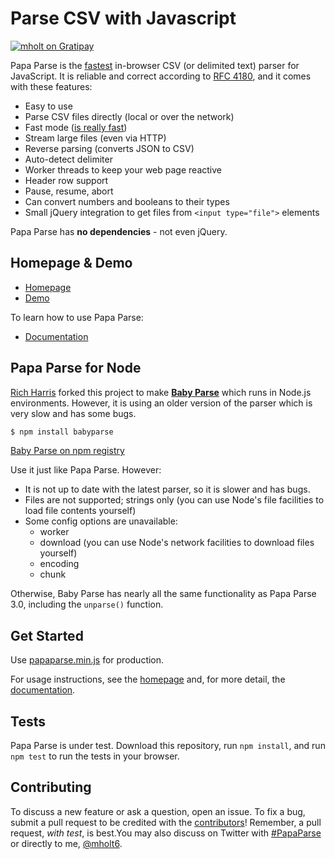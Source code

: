 Parse CSV with Javascript
========================================

[![mholt on Gratipay](http://img.shields.io/badge/tips-accepted-brightgreen.svg?style=flat)](https://www.gratipay.com/mholt/)

Papa Parse is the [fastest](http://jsperf.com/javascript-csv-parsers/4) in-browser CSV (or delimited text) parser for JavaScript. It is reliable and correct according to [RFC 4180](https://tools.ietf.org/html/rfc4180), and it comes with these features:

- Easy to use
- Parse CSV files directly (local or over the network)
- Fast mode ([is really fast](http://jsperf.com/javascript-csv-parsers/3))
- Stream large files (even via HTTP)
- Reverse parsing (converts JSON to CSV)
- Auto-detect delimiter
- Worker threads to keep your web page reactive
- Header row support
- Pause, resume, abort
- Can convert numbers and booleans to their types
- Small jQuery integration to get files from `<input type="file">` elements

Papa Parse has **no dependencies** - not even jQuery.


Homepage & Demo
----------------

- [Homepage](http://papaparse.com)
- [Demo](http://papaparse.com/demo)

To learn how to use Papa Parse:

- [Documentation](http://papaparse.com/docs)


Papa Parse for Node
--------------------

[Rich Harris](https://github.com/Rich-Harris) forked this project to make **[Baby Parse](https://github.com/Rich-Harris/BabyParse)** which runs in Node.js environments. However, it is using an older version of the parser which is very slow and has some bugs.

```bash
$ npm install babyparse
```

[Baby Parse on npm registry](https://www.npmjs.org/package/babyparse)

Use it just like Papa Parse. However:

- It is not up to date with the latest parser, so it is slower and has bugs.
- Files are not supported; strings only (you can use Node's file facilities to load file contents yourself)
- Some config options are unavailable:
	- worker
	- download (you can use Node's network facilities to download files yourself)
	- encoding
	- chunk

Otherwise, Baby Parse has nearly all the same functionality as Papa Parse 3.0, including the `unparse()` function.


Get Started
-----------

Use [papaparse.min.js](https://github.com/mholt/PapaParse/blob/master/papaparse.min.js) for production.

For usage instructions, see the [homepage](http://papaparse.com) and, for more detail, the [documentation](http://papaparse.com/docs).



Tests
-----

Papa Parse is under test. Download this repository, run `npm install`, and run `npm test` to run the tests in your browser.



Contributing
------------

To discuss a new feature or ask a question, open an issue. To fix a bug, submit a pull request to be credited with the [contributors](https://github.com/mholt/PapaParse/graphs/contributors)! Remember, a pull request, *with test*, is best.You may also discuss on Twitter with [#PapaParse](https://twitter.com/search?q=%23PapaParse&src=typd&f=realtime) or directly to me, [@mholt6](https://twitter.com/mholt6).
